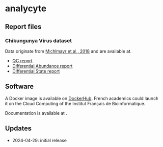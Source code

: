 analycyte
=========

## Report files

### Chikungunya Virus dataset

Data originate from [Michlmayr et al., 2018](https://pubmed.ncbi.nlm.nih.gov/30150281/) and are available at.

  - [QC report](chkv_qc.html)
  - [Differential Abundance report](chkv_da.html)
  - [Differential State report](chkv_ds.html)

## Software

A Docker image is available on [DockerHub](https://hub.docker.com/r/samgg/analyticyte_base). French academics could launch it on the Cloud Computing of the Institut Français de Bioinformatique.

Documentation is available at []().

## Updates

  - 2024-04-29: initial release
